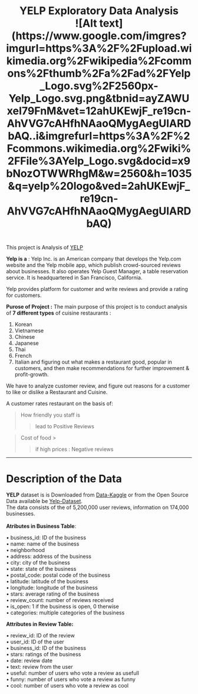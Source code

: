 <div align="center">
<h1> YELP Exploratory Data Analysis
<br>
<!-- <img src="[YELP EDA/yelp.png](https://www.google.com/imgres?imgurl=https%3A%2F%2Fupload.wikimedia.org%2Fwikipedia%2Fcommons%2Fthumb%2Fa%2Fad%2FYelp_Logo.svg%2F2560px-Yelp_Logo.svg.png&tbnid=ayZAWUxeI79FnM&vet=12ahUKEwjF_re19cn-AhVVG7cAHfhNAaoQMygAegUIARDbAQ..i&imgrefurl=https%3A%2F%2Fcommons.wikimedia.org%2Fwiki%2FFile%3AYelp_Logo.svg&docid=x9bNozOTWWRhgM&w=2560&h=1035&q=yelp%20logo&ved=2ahUKEwjF_re19cn-AhVVG7cAHfhNAaoQMygAegUIARDbAQ)" alt="Yelp Logo" width="200" height="100"> -->
![Alt text](https://www.google.com/imgres?imgurl=https%3A%2F%2Fupload.wikimedia.org%2Fwikipedia%2Fcommons%2Fthumb%2Fa%2Fad%2FYelp_Logo.svg%2F2560px-Yelp_Logo.svg.png&tbnid=ayZAWUxeI79FnM&vet=12ahUKEwjF_re19cn-AhVVG7cAHfhNAaoQMygAegUIARDbAQ..i&imgrefurl=https%3A%2F%2Fcommons.wikimedia.org%2Fwiki%2FFile%3AYelp_Logo.svg&docid=x9bNozOTWWRhgM&w=2560&h=1035&q=yelp%20logo&ved=2ahUKEwjF_re19cn-AhVVG7cAHfhNAaoQMygAegUIARDbAQ)
<h1>
</div>  
  
This project is Analysis of [YELP](https://www.yelp.com/)

**Yelp is a** : Yelp Inc. is an American company that develops the Yelp.com website and the Yelp mobile app, which publish crowd-sourced reviews about businesses. It also operates Yelp Guest Manager, a table reservation service. It is headquartered in San Francisco, California. 

Yelp provides platform for customer and write reviews and provide a rating for customers.


**Purose of Project :** The main purpose of this project is to conduct analysis of **7 different types** of cuisine restaurants :
1. Korean
2. Vietnamese
3. Chinese
4. Japanese
5. Thai
6. French
7. Italian
and figuring out what makes a restaurant good, popular in customers, and then make recommendations for further improvement & profit-growth.

We have to analyze customer review, and figure out reasons for a customer to like or dislike a Restaurant and Cuisine.

A customer rates restaurant on the basis of:
>  How friendly you staff is
>> lead to Positive Reviews

>  Cost of food >
>> if high prices : Negative reviews

---

<h1> Description of the Data</h1>

**YELP** dataset is is Downloaded from [Data-Kaggle](https://www.kaggle.com/datasets/yelp-dataset/yelp-dataset/code) or from the Open Source Data available be [Yelp-Dataset](https://www.yelp.com/dataset/download).<br>
The data consists of the of 5,200,000 user reviews, information on 174,000 businesses.<br>
<br> **Atributes in Business Table**:<br>

• business_id: ID of the business <br>
• name: name of the business<br>
• neighborhood<br>
• address: address of the business<br>
• city: city of the business<br>
• state: state of the business<br>
• postal_code: postal code of the business<br>
• latitude: latitude of the business<br>
• longitude: longitude of the business<br>
• stars: average rating of the business<br>
• review_count: number of reviews received<br>
• is_open: 1 if the business is open, 0 therwise<br>
• categories: multiple categories of the business<br>

**Attributes in Review Table:**<br>

• review_id: ID of the review<br>
• user_id: ID of the user<br>
• business_id: ID of the business<br>
• stars: ratings of the business<br>
• date: review date<br>
• text: review from the user<br>
• useful: number of users who vote a review as usefull<br>
• funny: number of users who vote a review as funny<br>
• cool: number of users who vote a review as cool<br>



